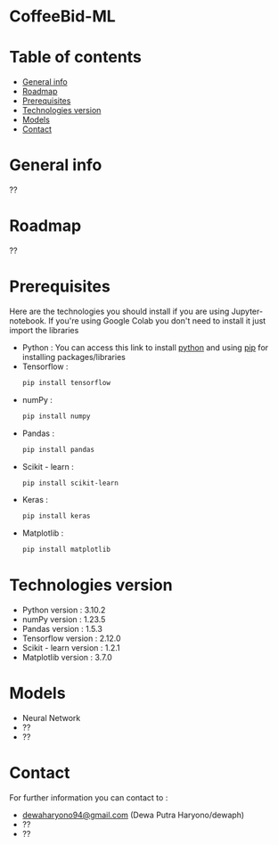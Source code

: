# CoffeeBid-ML

# Table of contents

- [General info](#general-info)
- [Roadmap](#roadmap)
- [Prerequisites](#prerequisites)
- [Technologies version](#technologies-version)
- [Models](#models)
- [Contact](#contact)

# General info

??

# Roadmap

??

# Prerequisites

Here are the technologies you should install if you are using Jupyter-notebook. If you're using Google Colab you don't need to install it just import the libraries

- Python : You can access this link to install [python](https://www.python.org/downloads/) and using [pip](https://pypi.org/project/pip/) for installing packages/libraries
- Tensorflow :
  ```bash
  pip install tensorflow
  ```
- numPy :
  ```bash
  pip install numpy
  ```
- Pandas :
  ```bash
  pip install pandas
  ```
- Scikit - learn :
  ```bash
  pip install scikit-learn
  ```
- Keras :
  ```bash
  pip install keras
  ```
- Matplotlib :
  ```bash
  pip install matplotlib
  ```

# Technologies version

- Python version : 3.10.2
- numPy version : 1.23.5
- Pandas version : 1.5.3
- Tensorflow version : 2.12.0
- Scikit - learn version : 1.2.1
- Matplotlib version : 3.7.0

# Models

- Neural Network
- ??
- ??

# Contact

For further information you can contact to :

- dewaharyono94@gmail.com (Dewa Putra Haryono/dewaph)
- ??
- ??
